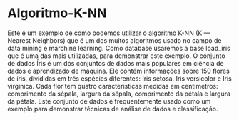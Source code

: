 # Algoritmo-K-NN
Este é um exemplo de como podemos utilizar o algoritmo K-NN (K — Nearest Neighbors) que é um dos muitos algoritmos usado no campo de data mining e marchine learning. Como database usaremos a base load_iris que é uma das mais utilizadas, para demonstrar este exemplo.
O conjunto de dados Íris é um dos conjuntos de dados mais populares em ciência de dados e aprendizado de máquina. Ele contém informações sobre 150 flores de íris, divididas em três espécies diferentes: Iris setosa, Iris versicolor e Iris virginica. Cada flor tem quatro características medidas em centímetros: comprimento da sépala, largura da sépala, comprimento da pétala e largura da pétala.
Este conjunto de dados é frequentemente usado como um exemplo para demonstrar técnicas de análise de dados e classificação.
